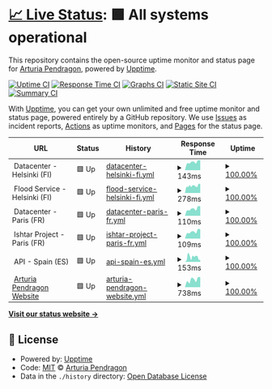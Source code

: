 # [📈 Live Status](https://ArturiaPendragon.github.io/uptime-status): <!--live status--> **🟩 All systems operational**

This repository contains the open-source uptime monitor and status page for [Arturia Pendragon](https://ArturiaPendragon.github.io/uptime-status), powered by [Upptime](https://github.com/upptime/upptime).

[![Uptime CI](https://github.com/ArturiaPendragon/uptime-status/workflows/Uptime%20CI/badge.svg)](https://github.com/ArturiaPendragon/uptime-status/actions?query=workflow%3A%22Uptime+CI%22)
[![Response Time CI](https://github.com/ArturiaPendragon/uptime-status/workflows/Response%20Time%20CI/badge.svg)](https://github.com/ArturiaPendragon/uptime-status/actions?query=workflow%3A%22Response+Time+CI%22)
[![Graphs CI](https://github.com/ArturiaPendragon/uptime-status/workflows/Graphs%20CI/badge.svg)](https://github.com/ArturiaPendragon/uptime-status/actions?query=workflow%3A%22Graphs+CI%22)
[![Static Site CI](https://github.com/ArturiaPendragon/uptime-status/workflows/Static%20Site%20CI/badge.svg)](https://github.com/ArturiaPendragon/uptime-status/actions?query=workflow%3A%22Static+Site+CI%22)
[![Summary CI](https://github.com/ArturiaPendragon/uptime-status/workflows/Summary%20CI/badge.svg)](https://github.com/ArturiaPendragon/uptime-status/actions?query=workflow%3A%22Summary+CI%22)

With [Upptime](https://upptime.js.org), you can get your own unlimited and free uptime monitor and status page, powered entirely by a GitHub repository. We use [Issues](https://github.com/ArturiaPendragon/uptime-status/issues) as incident reports, [Actions](https://github.com/ArturiaPendragon/uptime-status/actions) as uptime monitors, and [Pages](https://ArturiaPendragon.github.io/uptime-status) for the status page.

<!--start: status pages-->
<!-- This summary is generated by Upptime (https://github.com/upptime/upptime) -->
<!-- Do not edit this manually, your changes will be overwritten -->
<!-- prettier-ignore -->
| URL | Status | History | Response Time | Uptime |
| --- | ------ | ------- | ------------- | ------ |
| <img alt="" src="https://findicons.com/files/icons/2118/nuvola/128/server.png" height="13"> Datacenter - Helsinki (FI) | 🟩 Up | [datacenter-helsinki-fi.yml](https://github.com/ArturiaPendragon/uptime-status/commits/HEAD/history/datacenter-helsinki-fi.yml) | <details><summary><img alt="Response time graph" src="./graphs/datacenter-helsinki-fi/response-time-week.png" height="20"> 143ms</summary><br><a href="https://ArturiaPendragon.github.io/uptime-status/history/datacenter-helsinki-fi"><img alt="Response time 141" src="https://img.shields.io/endpoint?url=https%3A%2F%2Fraw.githubusercontent.com%2FArturiaPendragon%2Fuptime-status%2FHEAD%2Fapi%2Fdatacenter-helsinki-fi%2Fresponse-time.json"></a><br><a href="https://ArturiaPendragon.github.io/uptime-status/history/datacenter-helsinki-fi"><img alt="24-hour response time 174" src="https://img.shields.io/endpoint?url=https%3A%2F%2Fraw.githubusercontent.com%2FArturiaPendragon%2Fuptime-status%2FHEAD%2Fapi%2Fdatacenter-helsinki-fi%2Fresponse-time-day.json"></a><br><a href="https://ArturiaPendragon.github.io/uptime-status/history/datacenter-helsinki-fi"><img alt="7-day response time 143" src="https://img.shields.io/endpoint?url=https%3A%2F%2Fraw.githubusercontent.com%2FArturiaPendragon%2Fuptime-status%2FHEAD%2Fapi%2Fdatacenter-helsinki-fi%2Fresponse-time-week.json"></a><br><a href="https://ArturiaPendragon.github.io/uptime-status/history/datacenter-helsinki-fi"><img alt="30-day response time 144" src="https://img.shields.io/endpoint?url=https%3A%2F%2Fraw.githubusercontent.com%2FArturiaPendragon%2Fuptime-status%2FHEAD%2Fapi%2Fdatacenter-helsinki-fi%2Fresponse-time-month.json"></a><br><a href="https://ArturiaPendragon.github.io/uptime-status/history/datacenter-helsinki-fi"><img alt="1-year response time 142" src="https://img.shields.io/endpoint?url=https%3A%2F%2Fraw.githubusercontent.com%2FArturiaPendragon%2Fuptime-status%2FHEAD%2Fapi%2Fdatacenter-helsinki-fi%2Fresponse-time-year.json"></a></details> | <details><summary><a href="https://ArturiaPendragon.github.io/uptime-status/history/datacenter-helsinki-fi">100.00%</a></summary><a href="https://ArturiaPendragon.github.io/uptime-status/history/datacenter-helsinki-fi"><img alt="All-time uptime 99.77%" src="https://img.shields.io/endpoint?url=https%3A%2F%2Fraw.githubusercontent.com%2FArturiaPendragon%2Fuptime-status%2FHEAD%2Fapi%2Fdatacenter-helsinki-fi%2Fuptime.json"></a><br><a href="https://ArturiaPendragon.github.io/uptime-status/history/datacenter-helsinki-fi"><img alt="24-hour uptime 100.00%" src="https://img.shields.io/endpoint?url=https%3A%2F%2Fraw.githubusercontent.com%2FArturiaPendragon%2Fuptime-status%2FHEAD%2Fapi%2Fdatacenter-helsinki-fi%2Fuptime-day.json"></a><br><a href="https://ArturiaPendragon.github.io/uptime-status/history/datacenter-helsinki-fi"><img alt="7-day uptime 100.00%" src="https://img.shields.io/endpoint?url=https%3A%2F%2Fraw.githubusercontent.com%2FArturiaPendragon%2Fuptime-status%2FHEAD%2Fapi%2Fdatacenter-helsinki-fi%2Fuptime-week.json"></a><br><a href="https://ArturiaPendragon.github.io/uptime-status/history/datacenter-helsinki-fi"><img alt="30-day uptime 100.00%" src="https://img.shields.io/endpoint?url=https%3A%2F%2Fraw.githubusercontent.com%2FArturiaPendragon%2Fuptime-status%2FHEAD%2Fapi%2Fdatacenter-helsinki-fi%2Fuptime-month.json"></a><br><a href="https://ArturiaPendragon.github.io/uptime-status/history/datacenter-helsinki-fi"><img alt="1-year uptime 100.00%" src="https://img.shields.io/endpoint?url=https%3A%2F%2Fraw.githubusercontent.com%2FArturiaPendragon%2Fuptime-status%2FHEAD%2Fapi%2Fdatacenter-helsinki-fi%2Fuptime-year.json"></a></details>
| <img alt="" src="https://raw.githubusercontent.com/jesec/flood/master/flood.svg" height="13"> Flood Service - Helsinki (FI) | 🟩 Up | [flood-service-helsinki-fi.yml](https://github.com/ArturiaPendragon/uptime-status/commits/HEAD/history/flood-service-helsinki-fi.yml) | <details><summary><img alt="Response time graph" src="./graphs/flood-service-helsinki-fi/response-time-week.png" height="20"> 278ms</summary><br><a href="https://ArturiaPendragon.github.io/uptime-status/history/flood-service-helsinki-fi"><img alt="Response time 298" src="https://img.shields.io/endpoint?url=https%3A%2F%2Fraw.githubusercontent.com%2FArturiaPendragon%2Fuptime-status%2FHEAD%2Fapi%2Fflood-service-helsinki-fi%2Fresponse-time.json"></a><br><a href="https://ArturiaPendragon.github.io/uptime-status/history/flood-service-helsinki-fi"><img alt="24-hour response time 345" src="https://img.shields.io/endpoint?url=https%3A%2F%2Fraw.githubusercontent.com%2FArturiaPendragon%2Fuptime-status%2FHEAD%2Fapi%2Fflood-service-helsinki-fi%2Fresponse-time-day.json"></a><br><a href="https://ArturiaPendragon.github.io/uptime-status/history/flood-service-helsinki-fi"><img alt="7-day response time 278" src="https://img.shields.io/endpoint?url=https%3A%2F%2Fraw.githubusercontent.com%2FArturiaPendragon%2Fuptime-status%2FHEAD%2Fapi%2Fflood-service-helsinki-fi%2Fresponse-time-week.json"></a><br><a href="https://ArturiaPendragon.github.io/uptime-status/history/flood-service-helsinki-fi"><img alt="30-day response time 288" src="https://img.shields.io/endpoint?url=https%3A%2F%2Fraw.githubusercontent.com%2FArturiaPendragon%2Fuptime-status%2FHEAD%2Fapi%2Fflood-service-helsinki-fi%2Fresponse-time-month.json"></a><br><a href="https://ArturiaPendragon.github.io/uptime-status/history/flood-service-helsinki-fi"><img alt="1-year response time 283" src="https://img.shields.io/endpoint?url=https%3A%2F%2Fraw.githubusercontent.com%2FArturiaPendragon%2Fuptime-status%2FHEAD%2Fapi%2Fflood-service-helsinki-fi%2Fresponse-time-year.json"></a></details> | <details><summary><a href="https://ArturiaPendragon.github.io/uptime-status/history/flood-service-helsinki-fi">100.00%</a></summary><a href="https://ArturiaPendragon.github.io/uptime-status/history/flood-service-helsinki-fi"><img alt="All-time uptime 98.03%" src="https://img.shields.io/endpoint?url=https%3A%2F%2Fraw.githubusercontent.com%2FArturiaPendragon%2Fuptime-status%2FHEAD%2Fapi%2Fflood-service-helsinki-fi%2Fuptime.json"></a><br><a href="https://ArturiaPendragon.github.io/uptime-status/history/flood-service-helsinki-fi"><img alt="24-hour uptime 100.00%" src="https://img.shields.io/endpoint?url=https%3A%2F%2Fraw.githubusercontent.com%2FArturiaPendragon%2Fuptime-status%2FHEAD%2Fapi%2Fflood-service-helsinki-fi%2Fuptime-day.json"></a><br><a href="https://ArturiaPendragon.github.io/uptime-status/history/flood-service-helsinki-fi"><img alt="7-day uptime 100.00%" src="https://img.shields.io/endpoint?url=https%3A%2F%2Fraw.githubusercontent.com%2FArturiaPendragon%2Fuptime-status%2FHEAD%2Fapi%2Fflood-service-helsinki-fi%2Fuptime-week.json"></a><br><a href="https://ArturiaPendragon.github.io/uptime-status/history/flood-service-helsinki-fi"><img alt="30-day uptime 100.00%" src="https://img.shields.io/endpoint?url=https%3A%2F%2Fraw.githubusercontent.com%2FArturiaPendragon%2Fuptime-status%2FHEAD%2Fapi%2Fflood-service-helsinki-fi%2Fuptime-month.json"></a><br><a href="https://ArturiaPendragon.github.io/uptime-status/history/flood-service-helsinki-fi"><img alt="1-year uptime 100.00%" src="https://img.shields.io/endpoint?url=https%3A%2F%2Fraw.githubusercontent.com%2FArturiaPendragon%2Fuptime-status%2FHEAD%2Fapi%2Fflood-service-helsinki-fi%2Fuptime-year.json"></a></details>
| <img alt="" src="https://findicons.com/files/icons/2118/nuvola/128/server.png" height="13"> Datacenter - Paris (FR) | 🟩 Up | [datacenter-paris-fr.yml](https://github.com/ArturiaPendragon/uptime-status/commits/HEAD/history/datacenter-paris-fr.yml) | <details><summary><img alt="Response time graph" src="./graphs/datacenter-paris-fr/response-time-week.png" height="20"> 110ms</summary><br><a href="https://ArturiaPendragon.github.io/uptime-status/history/datacenter-paris-fr"><img alt="Response time 115" src="https://img.shields.io/endpoint?url=https%3A%2F%2Fraw.githubusercontent.com%2FArturiaPendragon%2Fuptime-status%2FHEAD%2Fapi%2Fdatacenter-paris-fr%2Fresponse-time.json"></a><br><a href="https://ArturiaPendragon.github.io/uptime-status/history/datacenter-paris-fr"><img alt="24-hour response time 148" src="https://img.shields.io/endpoint?url=https%3A%2F%2Fraw.githubusercontent.com%2FArturiaPendragon%2Fuptime-status%2FHEAD%2Fapi%2Fdatacenter-paris-fr%2Fresponse-time-day.json"></a><br><a href="https://ArturiaPendragon.github.io/uptime-status/history/datacenter-paris-fr"><img alt="7-day response time 110" src="https://img.shields.io/endpoint?url=https%3A%2F%2Fraw.githubusercontent.com%2FArturiaPendragon%2Fuptime-status%2FHEAD%2Fapi%2Fdatacenter-paris-fr%2Fresponse-time-week.json"></a><br><a href="https://ArturiaPendragon.github.io/uptime-status/history/datacenter-paris-fr"><img alt="30-day response time 112" src="https://img.shields.io/endpoint?url=https%3A%2F%2Fraw.githubusercontent.com%2FArturiaPendragon%2Fuptime-status%2FHEAD%2Fapi%2Fdatacenter-paris-fr%2Fresponse-time-month.json"></a><br><a href="https://ArturiaPendragon.github.io/uptime-status/history/datacenter-paris-fr"><img alt="1-year response time 115" src="https://img.shields.io/endpoint?url=https%3A%2F%2Fraw.githubusercontent.com%2FArturiaPendragon%2Fuptime-status%2FHEAD%2Fapi%2Fdatacenter-paris-fr%2Fresponse-time-year.json"></a></details> | <details><summary><a href="https://ArturiaPendragon.github.io/uptime-status/history/datacenter-paris-fr">100.00%</a></summary><a href="https://ArturiaPendragon.github.io/uptime-status/history/datacenter-paris-fr"><img alt="All-time uptime 97.81%" src="https://img.shields.io/endpoint?url=https%3A%2F%2Fraw.githubusercontent.com%2FArturiaPendragon%2Fuptime-status%2FHEAD%2Fapi%2Fdatacenter-paris-fr%2Fuptime.json"></a><br><a href="https://ArturiaPendragon.github.io/uptime-status/history/datacenter-paris-fr"><img alt="24-hour uptime 100.00%" src="https://img.shields.io/endpoint?url=https%3A%2F%2Fraw.githubusercontent.com%2FArturiaPendragon%2Fuptime-status%2FHEAD%2Fapi%2Fdatacenter-paris-fr%2Fuptime-day.json"></a><br><a href="https://ArturiaPendragon.github.io/uptime-status/history/datacenter-paris-fr"><img alt="7-day uptime 100.00%" src="https://img.shields.io/endpoint?url=https%3A%2F%2Fraw.githubusercontent.com%2FArturiaPendragon%2Fuptime-status%2FHEAD%2Fapi%2Fdatacenter-paris-fr%2Fuptime-week.json"></a><br><a href="https://ArturiaPendragon.github.io/uptime-status/history/datacenter-paris-fr"><img alt="30-day uptime 92.91%" src="https://img.shields.io/endpoint?url=https%3A%2F%2Fraw.githubusercontent.com%2FArturiaPendragon%2Fuptime-status%2FHEAD%2Fapi%2Fdatacenter-paris-fr%2Fuptime-month.json"></a><br><a href="https://ArturiaPendragon.github.io/uptime-status/history/datacenter-paris-fr"><img alt="1-year uptime 96.31%" src="https://img.shields.io/endpoint?url=https%3A%2F%2Fraw.githubusercontent.com%2FArturiaPendragon%2Fuptime-status%2FHEAD%2Fapi%2Fdatacenter-paris-fr%2Fuptime-year.json"></a></details>
| <img alt="" src="https://docs.nest.land/img/logo.svg" height="13"> Ishtar Project - Paris (FR) | 🟩 Up | [ishtar-project-paris-fr.yml](https://github.com/ArturiaPendragon/uptime-status/commits/HEAD/history/ishtar-project-paris-fr.yml) | <details><summary><img alt="Response time graph" src="./graphs/ishtar-project-paris-fr/response-time-week.png" height="20"> 109ms</summary><br><a href="https://ArturiaPendragon.github.io/uptime-status/history/ishtar-project-paris-fr"><img alt="Response time 117" src="https://img.shields.io/endpoint?url=https%3A%2F%2Fraw.githubusercontent.com%2FArturiaPendragon%2Fuptime-status%2FHEAD%2Fapi%2Fishtar-project-paris-fr%2Fresponse-time.json"></a><br><a href="https://ArturiaPendragon.github.io/uptime-status/history/ishtar-project-paris-fr"><img alt="24-hour response time 145" src="https://img.shields.io/endpoint?url=https%3A%2F%2Fraw.githubusercontent.com%2FArturiaPendragon%2Fuptime-status%2FHEAD%2Fapi%2Fishtar-project-paris-fr%2Fresponse-time-day.json"></a><br><a href="https://ArturiaPendragon.github.io/uptime-status/history/ishtar-project-paris-fr"><img alt="7-day response time 109" src="https://img.shields.io/endpoint?url=https%3A%2F%2Fraw.githubusercontent.com%2FArturiaPendragon%2Fuptime-status%2FHEAD%2Fapi%2Fishtar-project-paris-fr%2Fresponse-time-week.json"></a><br><a href="https://ArturiaPendragon.github.io/uptime-status/history/ishtar-project-paris-fr"><img alt="30-day response time 111" src="https://img.shields.io/endpoint?url=https%3A%2F%2Fraw.githubusercontent.com%2FArturiaPendragon%2Fuptime-status%2FHEAD%2Fapi%2Fishtar-project-paris-fr%2Fresponse-time-month.json"></a><br><a href="https://ArturiaPendragon.github.io/uptime-status/history/ishtar-project-paris-fr"><img alt="1-year response time 117" src="https://img.shields.io/endpoint?url=https%3A%2F%2Fraw.githubusercontent.com%2FArturiaPendragon%2Fuptime-status%2FHEAD%2Fapi%2Fishtar-project-paris-fr%2Fresponse-time-year.json"></a></details> | <details><summary><a href="https://ArturiaPendragon.github.io/uptime-status/history/ishtar-project-paris-fr">100.00%</a></summary><a href="https://ArturiaPendragon.github.io/uptime-status/history/ishtar-project-paris-fr"><img alt="All-time uptime 97.81%" src="https://img.shields.io/endpoint?url=https%3A%2F%2Fraw.githubusercontent.com%2FArturiaPendragon%2Fuptime-status%2FHEAD%2Fapi%2Fishtar-project-paris-fr%2Fuptime.json"></a><br><a href="https://ArturiaPendragon.github.io/uptime-status/history/ishtar-project-paris-fr"><img alt="24-hour uptime 100.00%" src="https://img.shields.io/endpoint?url=https%3A%2F%2Fraw.githubusercontent.com%2FArturiaPendragon%2Fuptime-status%2FHEAD%2Fapi%2Fishtar-project-paris-fr%2Fuptime-day.json"></a><br><a href="https://ArturiaPendragon.github.io/uptime-status/history/ishtar-project-paris-fr"><img alt="7-day uptime 100.00%" src="https://img.shields.io/endpoint?url=https%3A%2F%2Fraw.githubusercontent.com%2FArturiaPendragon%2Fuptime-status%2FHEAD%2Fapi%2Fishtar-project-paris-fr%2Fuptime-week.json"></a><br><a href="https://ArturiaPendragon.github.io/uptime-status/history/ishtar-project-paris-fr"><img alt="30-day uptime 92.91%" src="https://img.shields.io/endpoint?url=https%3A%2F%2Fraw.githubusercontent.com%2FArturiaPendragon%2Fuptime-status%2FHEAD%2Fapi%2Fishtar-project-paris-fr%2Fuptime-month.json"></a><br><a href="https://ArturiaPendragon.github.io/uptime-status/history/ishtar-project-paris-fr"><img alt="1-year uptime 96.30%" src="https://img.shields.io/endpoint?url=https%3A%2F%2Fraw.githubusercontent.com%2FArturiaPendragon%2Fuptime-status%2FHEAD%2Fapi%2Fishtar-project-paris-fr%2Fuptime-year.json"></a></details>
| <img alt="" src="https://docs.nest.land/img/logo.svg" height="13"> API - Spain (ES) | 🟩 Up | [api-spain-es.yml](https://github.com/ArturiaPendragon/uptime-status/commits/HEAD/history/api-spain-es.yml) | <details><summary><img alt="Response time graph" src="./graphs/api-spain-es/response-time-week.png" height="20"> 153ms</summary><br><a href="https://ArturiaPendragon.github.io/uptime-status/history/api-spain-es"><img alt="Response time 458" src="https://img.shields.io/endpoint?url=https%3A%2F%2Fraw.githubusercontent.com%2FArturiaPendragon%2Fuptime-status%2FHEAD%2Fapi%2Fapi-spain-es%2Fresponse-time.json"></a><br><a href="https://ArturiaPendragon.github.io/uptime-status/history/api-spain-es"><img alt="24-hour response time 63" src="https://img.shields.io/endpoint?url=https%3A%2F%2Fraw.githubusercontent.com%2FArturiaPendragon%2Fuptime-status%2FHEAD%2Fapi%2Fapi-spain-es%2Fresponse-time-day.json"></a><br><a href="https://ArturiaPendragon.github.io/uptime-status/history/api-spain-es"><img alt="7-day response time 153" src="https://img.shields.io/endpoint?url=https%3A%2F%2Fraw.githubusercontent.com%2FArturiaPendragon%2Fuptime-status%2FHEAD%2Fapi%2Fapi-spain-es%2Fresponse-time-week.json"></a><br><a href="https://ArturiaPendragon.github.io/uptime-status/history/api-spain-es"><img alt="30-day response time 147" src="https://img.shields.io/endpoint?url=https%3A%2F%2Fraw.githubusercontent.com%2FArturiaPendragon%2Fuptime-status%2FHEAD%2Fapi%2Fapi-spain-es%2Fresponse-time-month.json"></a><br><a href="https://ArturiaPendragon.github.io/uptime-status/history/api-spain-es"><img alt="1-year response time 276" src="https://img.shields.io/endpoint?url=https%3A%2F%2Fraw.githubusercontent.com%2FArturiaPendragon%2Fuptime-status%2FHEAD%2Fapi%2Fapi-spain-es%2Fresponse-time-year.json"></a></details> | <details><summary><a href="https://ArturiaPendragon.github.io/uptime-status/history/api-spain-es">100.00%</a></summary><a href="https://ArturiaPendragon.github.io/uptime-status/history/api-spain-es"><img alt="All-time uptime 99.52%" src="https://img.shields.io/endpoint?url=https%3A%2F%2Fraw.githubusercontent.com%2FArturiaPendragon%2Fuptime-status%2FHEAD%2Fapi%2Fapi-spain-es%2Fuptime.json"></a><br><a href="https://ArturiaPendragon.github.io/uptime-status/history/api-spain-es"><img alt="24-hour uptime 100.00%" src="https://img.shields.io/endpoint?url=https%3A%2F%2Fraw.githubusercontent.com%2FArturiaPendragon%2Fuptime-status%2FHEAD%2Fapi%2Fapi-spain-es%2Fuptime-day.json"></a><br><a href="https://ArturiaPendragon.github.io/uptime-status/history/api-spain-es"><img alt="7-day uptime 100.00%" src="https://img.shields.io/endpoint?url=https%3A%2F%2Fraw.githubusercontent.com%2FArturiaPendragon%2Fuptime-status%2FHEAD%2Fapi%2Fapi-spain-es%2Fuptime-week.json"></a><br><a href="https://ArturiaPendragon.github.io/uptime-status/history/api-spain-es"><img alt="30-day uptime 99.52%" src="https://img.shields.io/endpoint?url=https%3A%2F%2Fraw.githubusercontent.com%2FArturiaPendragon%2Fuptime-status%2FHEAD%2Fapi%2Fapi-spain-es%2Fuptime-month.json"></a><br><a href="https://ArturiaPendragon.github.io/uptime-status/history/api-spain-es"><img alt="1-year uptime 99.09%" src="https://img.shields.io/endpoint?url=https%3A%2F%2Fraw.githubusercontent.com%2FArturiaPendragon%2Fuptime-status%2FHEAD%2Fapi%2Fapi-spain-es%2Fuptime-year.json"></a></details>
| <img alt="" src="https://docs.nest.land/img/logo.svg" height="13"> [Arturia Pendragon Website](https://www.ovh.com/fr/) | 🟩 Up | [arturia-pendragon-website.yml](https://github.com/ArturiaPendragon/uptime-status/commits/HEAD/history/arturia-pendragon-website.yml) | <details><summary><img alt="Response time graph" src="./graphs/arturia-pendragon-website/response-time-week.png" height="20"> 738ms</summary><br><a href="https://ArturiaPendragon.github.io/uptime-status/history/arturia-pendragon-website"><img alt="Response time 797" src="https://img.shields.io/endpoint?url=https%3A%2F%2Fraw.githubusercontent.com%2FArturiaPendragon%2Fuptime-status%2FHEAD%2Fapi%2Farturia-pendragon-website%2Fresponse-time.json"></a><br><a href="https://ArturiaPendragon.github.io/uptime-status/history/arturia-pendragon-website"><img alt="24-hour response time 982" src="https://img.shields.io/endpoint?url=https%3A%2F%2Fraw.githubusercontent.com%2FArturiaPendragon%2Fuptime-status%2FHEAD%2Fapi%2Farturia-pendragon-website%2Fresponse-time-day.json"></a><br><a href="https://ArturiaPendragon.github.io/uptime-status/history/arturia-pendragon-website"><img alt="7-day response time 738" src="https://img.shields.io/endpoint?url=https%3A%2F%2Fraw.githubusercontent.com%2FArturiaPendragon%2Fuptime-status%2FHEAD%2Fapi%2Farturia-pendragon-website%2Fresponse-time-week.json"></a><br><a href="https://ArturiaPendragon.github.io/uptime-status/history/arturia-pendragon-website"><img alt="30-day response time 783" src="https://img.shields.io/endpoint?url=https%3A%2F%2Fraw.githubusercontent.com%2FArturiaPendragon%2Fuptime-status%2FHEAD%2Fapi%2Farturia-pendragon-website%2Fresponse-time-month.json"></a><br><a href="https://ArturiaPendragon.github.io/uptime-status/history/arturia-pendragon-website"><img alt="1-year response time 809" src="https://img.shields.io/endpoint?url=https%3A%2F%2Fraw.githubusercontent.com%2FArturiaPendragon%2Fuptime-status%2FHEAD%2Fapi%2Farturia-pendragon-website%2Fresponse-time-year.json"></a></details> | <details><summary><a href="https://ArturiaPendragon.github.io/uptime-status/history/arturia-pendragon-website">100.00%</a></summary><a href="https://ArturiaPendragon.github.io/uptime-status/history/arturia-pendragon-website"><img alt="All-time uptime 99.98%" src="https://img.shields.io/endpoint?url=https%3A%2F%2Fraw.githubusercontent.com%2FArturiaPendragon%2Fuptime-status%2FHEAD%2Fapi%2Farturia-pendragon-website%2Fuptime.json"></a><br><a href="https://ArturiaPendragon.github.io/uptime-status/history/arturia-pendragon-website"><img alt="24-hour uptime 100.00%" src="https://img.shields.io/endpoint?url=https%3A%2F%2Fraw.githubusercontent.com%2FArturiaPendragon%2Fuptime-status%2FHEAD%2Fapi%2Farturia-pendragon-website%2Fuptime-day.json"></a><br><a href="https://ArturiaPendragon.github.io/uptime-status/history/arturia-pendragon-website"><img alt="7-day uptime 100.00%" src="https://img.shields.io/endpoint?url=https%3A%2F%2Fraw.githubusercontent.com%2FArturiaPendragon%2Fuptime-status%2FHEAD%2Fapi%2Farturia-pendragon-website%2Fuptime-week.json"></a><br><a href="https://ArturiaPendragon.github.io/uptime-status/history/arturia-pendragon-website"><img alt="30-day uptime 100.00%" src="https://img.shields.io/endpoint?url=https%3A%2F%2Fraw.githubusercontent.com%2FArturiaPendragon%2Fuptime-status%2FHEAD%2Fapi%2Farturia-pendragon-website%2Fuptime-month.json"></a><br><a href="https://ArturiaPendragon.github.io/uptime-status/history/arturia-pendragon-website"><img alt="1-year uptime 99.98%" src="https://img.shields.io/endpoint?url=https%3A%2F%2Fraw.githubusercontent.com%2FArturiaPendragon%2Fuptime-status%2FHEAD%2Fapi%2Farturia-pendragon-website%2Fuptime-year.json"></a></details>

<!--end: status pages-->

[**Visit our status website →**](https://ArturiaPendragon.github.io/uptime-status)

## 📄 License

- Powered by: [Upptime](https://github.com/upptime/upptime)
- Code: [MIT](./LICENSE) © [Arturia Pendragon](https://ArturiaPendragon.github.io/uptime-status)
- Data in the `./history` directory: [Open Database License](https://opendatacommons.org/licenses/odbl/1-0/)
